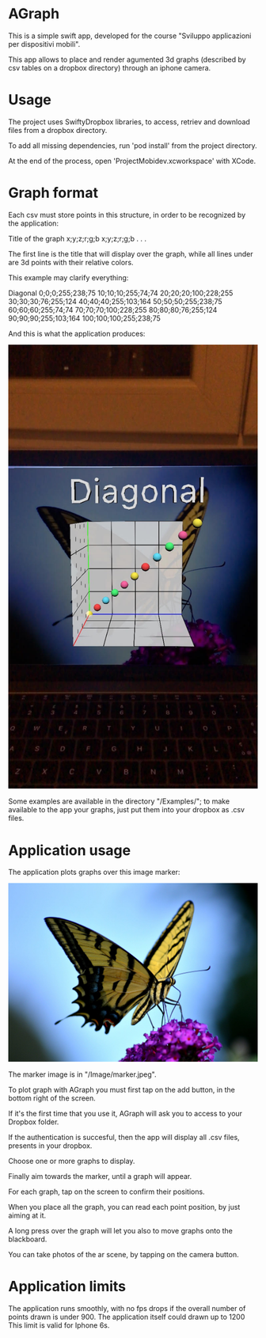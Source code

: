 # AGraph

This is a simple swift app, developed for the course "Sviluppo applicazioni per dispositivi mobili".

This app allows to place and render agumented 3d graphs (described by csv tables on a dropbox directory)
through an iphone camera.

# Usage

The project uses SwiftyDropbox libraries, to access, retriev and download files from a dropbox directory.

To add all missing dependencies, run 'pod install' from the project directory.

At the end of the process, open 'ProjectMobidev.xcworkspace' with XCode.

# Graph format

Each csv must store points in this structure, in order to be recognized by the application:

Title of the graph
x;y;z;r;g;b
x;y;z;r;g;b
.
.
.

The first line is the title that will display over the graph, while all lines under are 3d points with their relative colors.

This example may clarify everything:

Diagonal
0;0;0;255;238;75
10;10;10;255;74;74
20;20;20;100;228;255
30;30;30;76;255;124
40;40;40;255;103;164
50;50;50;255;238;75
60;60;60;255;74;74
70;70;70;100;228;255
80;80;80;76;255;124
90;90;90;255;103;164
100;100;100;255;238;75

And this is what the application produces:

![alt text](https://raw.githubusercontent.com/KegBird/ProjectMobidev/master/Images/example.jpg)

Some examples are available in the directory "/Examples/"; to make available to the app your graphs,
just put them into your dropbox as .csv files.

# Application usage

The application plots graphs over this image marker:

![alt text](https://raw.githubusercontent.com/KegBird/ProjectMobidev/master/Images/marker.jpeg)

The marker image is in "/Image/marker.jpeg".

To plot graph with AGraph you must first tap on the add button, in the bottom right of the screen.

If it's the first time that you use it, AGraph will ask you to access to your Dropbox folder.

If the authentication is succesful, then the app will display all .csv files, presents in your dropbox.

Choose one or more graphs to display.

Finally aim towards the marker, until a graph will appear.

For each graph, tap on the screen to confirm their positions.

When you place all the graph, you can read each point position, by just aiming at it.

A long press over the graph will let you also to move graphs onto the blackboard.

You can take photos of the ar scene, by tapping on the camera button.

# Application limits

The application runs smoothly, with no fps drops if the overall number of
points drawn is under 900.
The application itself could drawn up to 1200
This limit is valid for Iphone 6s.
